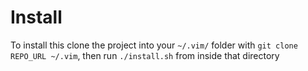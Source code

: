 Install
=======

To install this clone the project into your `~/.vim/` folder with `git clone REPO_URL ~/.vim`, then run `./install.sh` from inside that directory
